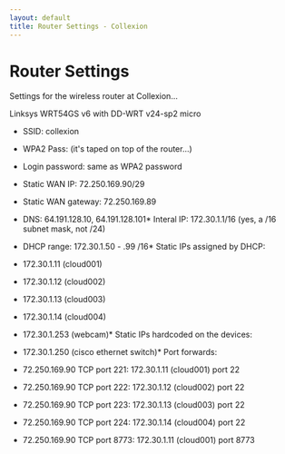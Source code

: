 ```yaml
---
layout: default
title: Router Settings - Collexion
---
```


# Router Settings

Settings for the wireless router at Collexion...

Linksys WRT54GS v6 with DD-WRT v24-sp2 micro

* SSID: collexion

* WPA2 Pass: (it's taped on top of the router...)

* Login password: same as WPA2 password

* Static WAN IP: 72.250.169.90/29

* Static WAN gateway: 72.250.169.89

* DNS: 64.191.128.10, 64.191.128.101* Interal IP: 172.30.1.1/16  (yes, a /16 subnet mask, not /24)

* DHCP range: 172.30.1.50 - .99 /16* Static IPs assigned by DHCP:

* 172.30.1.11 (cloud001)

* 172.30.1.12 (cloud002)

* 172.30.1.13 (cloud003)

* 172.30.1.14 (cloud004)

* 172.30.1.253 (webcam)* Static IPs hardcoded on the devices:

* 172.30.1.250 (cisco ethernet switch)* Port forwards:

* 72.250.169.90 TCP port 221: 172.30.1.11 (cloud001) port 22

* 72.250.169.90 TCP port 222: 172.30.1.12 (cloud002) port 22

* 72.250.169.90 TCP port 223: 172.30.1.13 (cloud003) port 22

* 72.250.169.90 TCP port 224: 172.30.1.14 (cloud004) port 22

* 72.250.169.90 TCP port 8773: 172.30.1.11 (cloud001) port 8773
